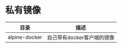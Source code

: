 # 私有镜像

| 目录            | 描述               |
|---------------|------------------|
| alpine-docker | 自己带有docker客户端的镜像 |
